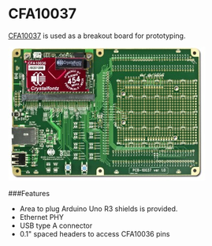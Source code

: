 # CFA10037

[CFA10037](http://www.crystalfontz.com/product/CFA10037.html) is used as a breakout board for prototyping.

![cfa10037](../img/CFA1003671.jpg)

###Features

* Area to plug Arduino Uno R3 shields is provided.
* Ethernet PHY
* USB type A connector
* 0.1" spaced headers to access CFA10036 pins

